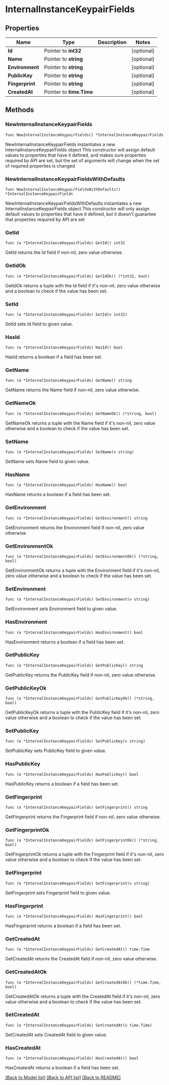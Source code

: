 # InternalInstanceKeypairFields

## Properties

Name | Type | Description | Notes
------------ | ------------- | ------------- | -------------
**Id** | Pointer to **int32** |  | [optional] 
**Name** | Pointer to **string** |  | [optional] 
**Environment** | Pointer to **string** |  | [optional] 
**PublicKey** | Pointer to **string** |  | [optional] 
**Fingerprint** | Pointer to **string** |  | [optional] 
**CreatedAt** | Pointer to **time.Time** |  | [optional] 

## Methods

### NewInternalInstanceKeypairFields

`func NewInternalInstanceKeypairFields() *InternalInstanceKeypairFields`

NewInternalInstanceKeypairFields instantiates a new InternalInstanceKeypairFields object
This constructor will assign default values to properties that have it defined,
and makes sure properties required by API are set, but the set of arguments
will change when the set of required properties is changed

### NewInternalInstanceKeypairFieldsWithDefaults

`func NewInternalInstanceKeypairFieldsWithDefaults() *InternalInstanceKeypairFields`

NewInternalInstanceKeypairFieldsWithDefaults instantiates a new InternalInstanceKeypairFields object
This constructor will only assign default values to properties that have it defined,
but it doesn't guarantee that properties required by API are set

### GetId

`func (o *InternalInstanceKeypairFields) GetId() int32`

GetId returns the Id field if non-nil, zero value otherwise.

### GetIdOk

`func (o *InternalInstanceKeypairFields) GetIdOk() (*int32, bool)`

GetIdOk returns a tuple with the Id field if it's non-nil, zero value otherwise
and a boolean to check if the value has been set.

### SetId

`func (o *InternalInstanceKeypairFields) SetId(v int32)`

SetId sets Id field to given value.

### HasId

`func (o *InternalInstanceKeypairFields) HasId() bool`

HasId returns a boolean if a field has been set.

### GetName

`func (o *InternalInstanceKeypairFields) GetName() string`

GetName returns the Name field if non-nil, zero value otherwise.

### GetNameOk

`func (o *InternalInstanceKeypairFields) GetNameOk() (*string, bool)`

GetNameOk returns a tuple with the Name field if it's non-nil, zero value otherwise
and a boolean to check if the value has been set.

### SetName

`func (o *InternalInstanceKeypairFields) SetName(v string)`

SetName sets Name field to given value.

### HasName

`func (o *InternalInstanceKeypairFields) HasName() bool`

HasName returns a boolean if a field has been set.

### GetEnvironment

`func (o *InternalInstanceKeypairFields) GetEnvironment() string`

GetEnvironment returns the Environment field if non-nil, zero value otherwise.

### GetEnvironmentOk

`func (o *InternalInstanceKeypairFields) GetEnvironmentOk() (*string, bool)`

GetEnvironmentOk returns a tuple with the Environment field if it's non-nil, zero value otherwise
and a boolean to check if the value has been set.

### SetEnvironment

`func (o *InternalInstanceKeypairFields) SetEnvironment(v string)`

SetEnvironment sets Environment field to given value.

### HasEnvironment

`func (o *InternalInstanceKeypairFields) HasEnvironment() bool`

HasEnvironment returns a boolean if a field has been set.

### GetPublicKey

`func (o *InternalInstanceKeypairFields) GetPublicKey() string`

GetPublicKey returns the PublicKey field if non-nil, zero value otherwise.

### GetPublicKeyOk

`func (o *InternalInstanceKeypairFields) GetPublicKeyOk() (*string, bool)`

GetPublicKeyOk returns a tuple with the PublicKey field if it's non-nil, zero value otherwise
and a boolean to check if the value has been set.

### SetPublicKey

`func (o *InternalInstanceKeypairFields) SetPublicKey(v string)`

SetPublicKey sets PublicKey field to given value.

### HasPublicKey

`func (o *InternalInstanceKeypairFields) HasPublicKey() bool`

HasPublicKey returns a boolean if a field has been set.

### GetFingerprint

`func (o *InternalInstanceKeypairFields) GetFingerprint() string`

GetFingerprint returns the Fingerprint field if non-nil, zero value otherwise.

### GetFingerprintOk

`func (o *InternalInstanceKeypairFields) GetFingerprintOk() (*string, bool)`

GetFingerprintOk returns a tuple with the Fingerprint field if it's non-nil, zero value otherwise
and a boolean to check if the value has been set.

### SetFingerprint

`func (o *InternalInstanceKeypairFields) SetFingerprint(v string)`

SetFingerprint sets Fingerprint field to given value.

### HasFingerprint

`func (o *InternalInstanceKeypairFields) HasFingerprint() bool`

HasFingerprint returns a boolean if a field has been set.

### GetCreatedAt

`func (o *InternalInstanceKeypairFields) GetCreatedAt() time.Time`

GetCreatedAt returns the CreatedAt field if non-nil, zero value otherwise.

### GetCreatedAtOk

`func (o *InternalInstanceKeypairFields) GetCreatedAtOk() (*time.Time, bool)`

GetCreatedAtOk returns a tuple with the CreatedAt field if it's non-nil, zero value otherwise
and a boolean to check if the value has been set.

### SetCreatedAt

`func (o *InternalInstanceKeypairFields) SetCreatedAt(v time.Time)`

SetCreatedAt sets CreatedAt field to given value.

### HasCreatedAt

`func (o *InternalInstanceKeypairFields) HasCreatedAt() bool`

HasCreatedAt returns a boolean if a field has been set.


[[Back to Model list]](../README.md#documentation-for-models) [[Back to API list]](../README.md#documentation-for-api-endpoints) [[Back to README]](../README.md)


